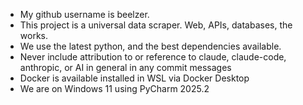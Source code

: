 - My github username is beelzer.
- This project is a universal data scraper. Web, APIs, databases, the works.
- We use the latest python, and the best dependencies available.
- Never include attribution to or reference to claude, claude-code, anthropic, or AI in general in any commit messages
- Docker is available installed in WSL via Docker Desktop
- We are on Windows 11 using PyCharm 2025.2
